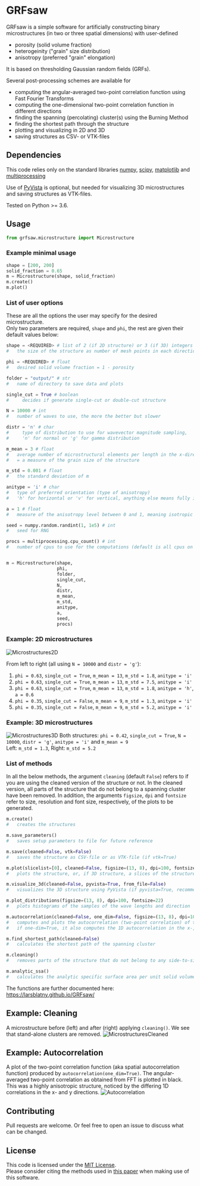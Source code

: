 # GRFsaw

GRFsaw is a simple software for artificially constructing binary microstructures (in two or three spatial dimensions) with user-defined
* porosity (solid volume fraction)
* heterogeinity ("grain" size distribution)
* anisotropy (preferred "grain" elongation)

It is based on thresholding Gaussian random fields (GRFs).

Several post-processing schemes are available for
* computing the angular-averaged two-point correlation function using Fast Fourier Transforms
* computing the one-dimensional two-point correlation function in different directions
* finding the spanning (percolating) cluster(s) using the Burning Method
* finding the shortest path through the structure
* plotting and visualizing in 2D and 3D
* saving structures as CSV- or VTK-files

## Dependencies
This code relies only on the standard libraries [numpy](https://numpy.org/), [scipy](https://scipy.org/), [matplotlib](https://matplotlib.org/) and [multiprocessing](https://docs.python.org/3/library/multiprocessing.html)

Use of [PyVista](https://docs.pyvista.org/) is optional, but needed for visualizing 3D microstructures and saving structures as VTK-files.

Tested on Python >= 3.6.

## Usage

```python
from grfsaw.microstructure import Microstructure
```
### Example minimal usage
```python
shape = [200, 200]    
solid_fraction = 0.65
m = Microstructure(shape, solid_fraction)
m.create()
m.plot()
```

### List of user options
These are all the options the user may specify for the desired microstructure.   
Only two parameters are required, ```shape``` and ```phi```, the rest are given their default values below:
```python
shape = <REQUIRED> # list of 2 (if 2D structure) or 3 (if 3D) integers
#   the size of the structure as number of mesh points in each direction

phi = <REQUIRED> # float
#   desired solid volume fraction = 1 - porosity

folder = "output/" # str
#   name of directory to save data and plots

single_cut = True # boolean
#     decides if generate single-cut or double-cut structure

N = 10000 # int
#   number of waves to use, the more the better but slower

distr = 'n' # char
#     type of distribution to use for wavevector magnitude sampling,
#     'n' for normal or 'g' for gamma distribution

m_mean = 3 # float
#   average number of microstructural elements per length in the x-direction
#   = a measure of the grain size of the structure

m_std = 0.001 # float
#   the standard deviation of m

anitype = 'i' # char
#   type of preferred orientation (type of anisotropy)
#   'h' for horizontal or 'v' for vertical, anything else means fully isotropic

a = 1 # float
#   measure of the anisotropy level between 0 and 1, meaning isotropic (default 1)

seed = numpy.random.randint(1, 1e5) # int
#   seed for RNG

procs = multiprocessing.cpu_count() # int
#   number of cpus to use for the computations (default is all cpus on computer)


m = Microstructure(shape,
                   phi,
                   folder,
                   single_cut,
                   N,
                   distr,
                   m_mean,
                   m_std,
                   anitype,
                   a,
                   seed,
                   procs)
```

### Example: 2D microstructures

![Microstructures2D](figures/pic_2d.png?raw=true "micro2d")

From left to right (all using `N = 10000` and  `distr = 'g'`):   
1) `phi = 0.63`,  `single_cut = True`,  `m_mean = 13`, `m_std = 1.8`,  `anitype = 'i'`   
2) `phi = 0.63`,  `single_cut = True`,  `m_mean = 13`, `m_std = 7.5`,  `anitype = 'i'`     
3) `phi = 0.63`,  `single_cut = True`,  `m_mean = 13`, `m_std = 1.8`,  `anitype = 'h'`, `a = 0.6`    
4) `phi = 0.35`,  `single_cut = False`, `m_mean = 9`,  `m_std = 1.3`,  `anitype = 'i'`   
5) `phi = 0.35`,  `single_cut = False`, `m_mean = 9`,  `m_std = 5.2`,  `anitype = 'i'`

### Example: 3D microstructures

![Microstructures3D](figures/pic_3d.png?raw=true "micro3d")
Both structures: `phi = 0.42`,  `single_cut = True`,  `N = 10000`,  `distr = 'g'`,  `anitype = 'i'` and  `m_mean = 9`  
Left: `m_std = 1.3`, Right: `m_std = 5.2`

### List of methods
In all the below methods, the argument ```cleaning``` (default ```False```) refers to if you are using the cleaned version of the structure or not. In the cleaned version, all parts of the structure that do not belong to a spanning cluster have been removed.
In addition, the arguments ```figsize```, ```dpi``` and ```fontsize``` refer to size, resolution and font size, respectively, of the plots to be generated.

```python
m.create()
#   creates the structures

m.save_parameters()
#   saves setup parameters to file for future reference

m.save(cleaned=False, vtk=False)
#   saves the structure as CSV-file or as VTK-file (if vtk=True)

m.plot(slicelist=[0], cleaned=False, figsize=(13, 8), dpi=100, fontsize=22)
#   plots the structure, or, if 3D structure, a slices of the structuregiven by the arg slicelist

m.visualize_3d(cleaned=False, pyvista=True, from_file=False)
#   visualizes the 3D structure using PyVista (if pyvista=True, recommended) or matplotlib

m.plot_distributions(figsize=(13, 8), dpi=100, fontsize=22)
#   plots histograms of the samples of the wave lengths and direction

m.autocorrelation(cleaned=False, one_dim=False, figsize=(13, 8), dpi=100, fontsize=22)
#   computes and plots the autocorrelation (two-point correlation) of the structure using FFT
#   if one-dim=True, it also computes the 1D autocorrelation in the x-, y- and z-directions

m.find_shortest_path(cleaned=False)
#   calculates the shortest path of the spanning cluster

m.cleaning()
#   removes parts of the structure that do not belong to any side-to-side spanning clusters

m.analytic_ssa()
#   calculates the analytic specific surface area per unit solid volume (SSA)
```

The functions are further documented here: https://larsblatny.github.io/GRFsaw/

## Example: Cleaning
A microstructure before (left) and after (right) applying `cleaning()`. We see that stand-alone clusters are removed.
![MicrostructuresCleaned](figures/cleaned.png?raw=true "Cleaned")

## Example: Autocorrelation
A plot of the two-point correlation function (aka spatial autocorrelation function) produced by `autocorrelation(one_dim=True)`. The angular-averaged two-point correlation as obtained from FFT is plotted in black. This was a highly anisotropic structure, noticed by the differing 1D correlations in the x- and y directions.
![Autocorrelation](figures/autocorr.png?raw=true "Correlation")


## Contributing
Pull requests are welcome. Or feel free to open an issue to discuss what can be changed.

## License
This code is licensed under the [MIT License](https://choosealicense.com/licenses/mit/).   
Please consider citing the methods used in [this paper](https://doi.org/10.1016/j.compgeo.2021.104284) when making use of this software. 
